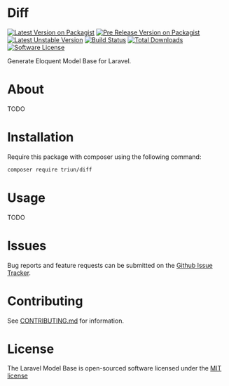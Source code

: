 Diff
====

[![Latest Version on Packagist][ico-version]][link-packagist]
[![Pre Release Version on Packagist][ico-pre-release]][link-packagist]
[![Latest Unstable Version][ico-unstable]][link-packagist]
[![Build Status][ico-travis]][link-travis]
[![Total Downloads][ico-downloads]][link-downloads]
[![Software License][ico-license]](LICENSE.md)

Generate Eloquent Model Base for Laravel.

# About

TODO

# Installation

Require this package with composer using the following command:

```bash
composer require triun/diff
```

# Usage

TODO

# Issues
   
Bug reports and feature requests can be submitted on the [Github Issue Tracker](https://github.com/Triun/Diff/issues).

# Contributing

See [CONTRIBUTING.md](CONTRIBUTING.md) for information.

# License

The Laravel Model Base is open-sourced software licensed under the [MIT license](http://opensource.org/licenses/MIT)


[ico-version]: https://img.shields.io/packagist/v/triun/diff.svg
[ico-pre-release]: https://img.shields.io/packagist/vpre/triun/diff.svg
[ico-license]: https://img.shields.io/badge/license-MIT-brightgreen.svg?style=flat-square
[ico-travis]: https://travis-ci.org/Triun/Diff.svg?branch=master
[ico-code-quality]: https://img.shields.io/scrutinizer/g/triun/diff.svg?style=flat-square
[ico-downloads]: https://img.shields.io/packagist/dt/triun/diff.svg?style=flat-square
[ico-unstable]: https://poser.pugx.org/triun/diff/v/unstable

[link-packagist]: https://packagist.org/packages/triun/diff
[link-travis]: https://travis-ci.org/Triun/Diff
[link-downloads]: https://packagist.org/packages/triun/diff
[link-author]: https://github.com/triun